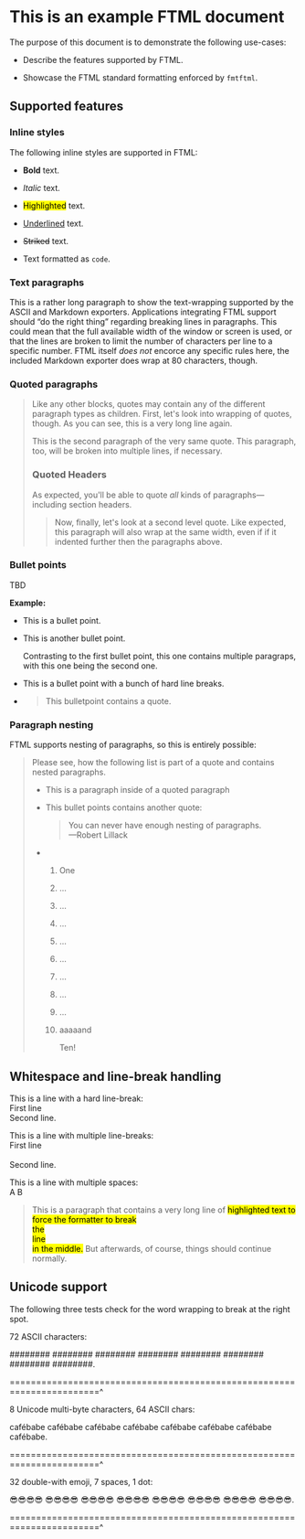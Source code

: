 # This is an example FTML document

The purpose of this document is to demonstrate the following use-cases:

- Describe the features supported by FTML.

- Showcase the FTML standard formatting enforced by `fmtftml`.

## Supported features

### Inline styles

The following inline styles are supported in FTML:

- **Bold** text.

- _Italic_ text.

- <mark>Highlighted</mark> text.

- <u>Underlined</u> text.

- ~~Striked~~ text.

- Text formatted as `code`.

### Text paragraphs

This is a rather long paragraph to show the text-wrapping supported by the ASCII and Markdown exporters. Applications integrating FTML support should “do the right thing” regarding breaking lines in paragraphs. This could mean that the full available width of the window or screen is used, or that the lines are broken to limit the number of characters per line to a specific number. FTML itself _does not_ encorce any specific rules here, the included Markdown exporter does wrap at 80 characters, though.

### Quoted paragraphs

> Like any other blocks, quotes may contain any of the different paragraph types as children. First, let's look into wrapping of quotes, though. As you can see, this is a very long line again.
> 
> This is the second paragraph of the very same quote. This paragraph, too, will be broken into multiple lines, if necessary.
> 
> ### Quoted Headers
> 
> As expected, you'll be able to quote _all_ kinds of paragraphs—including section headers.
> 
> > Now, finally, let's look at a second level quote. Like expected, this paragraph will also wrap at the same width, even if if it indented further then the paragraphs above.

### Bullet points

TBD

**Example:**

- This is a bullet point.

- This is another bullet point.
  
  Contrasting to the first bullet point, this one contains multiple paragraps, with this one being the second one.

- This is a bullet point with a bunch of hard line breaks.

- > This bulletpoint contains a quote.

### Paragraph nesting

FTML supports nesting of paragraphs, so this is entirely possible:

> Please see, how the following list is part of a quote and contains nested paragraphs.
> 
> - This is a paragraph inside of a quoted paragraph
> 
> - This bullet points contains another quote:
>   
>   > You can never have enough nesting of paragraphs.\
   —Robert Lillack
> 
> - 1.  One
>   
>   2.  …
>   
>   3.  …
>   
>   4.  …
>   
>   5.  …
>   
>   6.  …
>   
>   7.  …
>   
>   8.  …
>   
>   9.  …
>   
>   10. aaaaand
>       
>       Ten!

## Whitespace and line-break handling

This is a line with a hard line-break:\
First line\
Second line.

This is a line with multiple line-breaks:\
First line\
\
Second line.

This is a line with multiple spaces:\
A   B

> This is a paragraph that contains a very long line of <mark>highlighted text to force the formatter to break\
the\
line\
in the middle.</mark> But afterwards, of course, things should continue normally.

## Unicode support

The following three tests check for the word wrapping to break at the right spot.

72 ASCII characters:

######## ######## ######## ######## ######## ######## ######## ########.

=======================================================================^

8 Unicode multi-byte characters, 64 ASCII chars:

cafébabe cafébabe cafébabe cafébabe cafébabe cafébabe cafébabe cafébabe.

=======================================================================^

32 double-with emoji, 7 spaces, 1 dot:

😎😎😎😎 😎😎😎😎 😎😎😎😎 😎😎😎😎 😎😎😎😎 😎😎😎😎 😎😎😎😎 😎😎😎😎.

=======================================================================^
